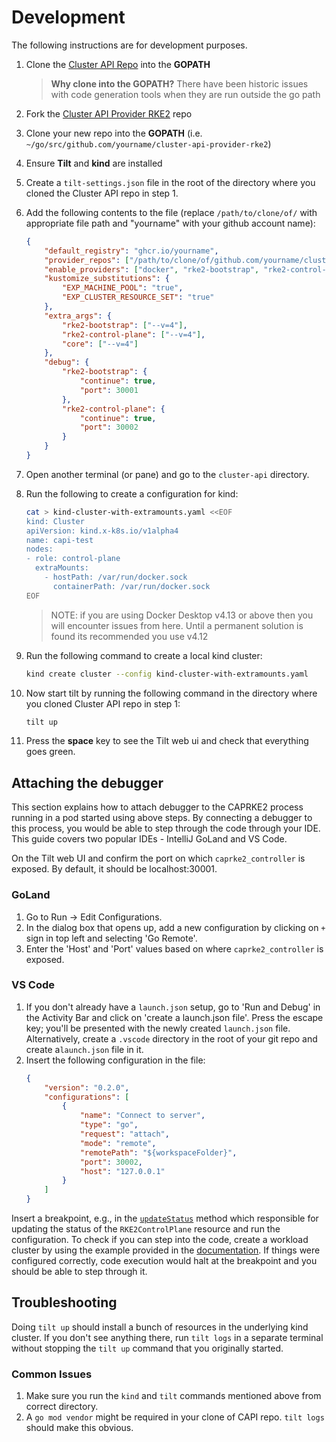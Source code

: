 # Development

The following instructions are for development purposes.

1. Clone the [Cluster API Repo](https://github.com/kubernetes-sigs/cluster-api) into the **GOPATH**

    > **Why clone into the GOPATH?** There have been historic issues with code generation tools when they are run outside the go path

2. Fork the [Cluster API Provider RKE2](https://github.com/rancher/cluster-api-provider-rke2) repo
3. Clone your new repo into the **GOPATH** (i.e. `~/go/src/github.com/yourname/cluster-api-provider-rke2`)
4. Ensure **Tilt** and **kind** are installed
5. Create a `tilt-settings.json` file in the root of the directory where you cloned the Cluster API repo in step 1.
6. Add the following contents to the file (replace `/path/to/clone/of/` with appropriate file path and "yourname" with 
   your github account name):

    ```json
    {
        "default_registry": "ghcr.io/yourname",
        "provider_repos": ["/path/to/clone/of/github.com/yourname/cluster-api-provider-rke2"],
        "enable_providers": ["docker", "rke2-bootstrap", "rke2-control-plane"],
        "kustomize_substitutions": {
            "EXP_MACHINE_POOL": "true",
            "EXP_CLUSTER_RESOURCE_SET": "true"
        },
        "extra_args": {
            "rke2-bootstrap": ["--v=4"],
            "rke2-control-plane": ["--v=4"],
            "core": ["--v=4"]
        },
        "debug": {
            "rke2-bootstrap": {
                "continue": true,
                "port": 30001
            },
            "rke2-control-plane": {
                "continue": true,
                "port": 30002
            }
        }
    }
    ```

7. Open another terminal (or pane) and go to the `cluster-api` directory.
8.  Run the following to create a configuration for kind:

    ```bash
    cat > kind-cluster-with-extramounts.yaml <<EOF
    kind: Cluster
    apiVersion: kind.x-k8s.io/v1alpha4
    name: capi-test
    nodes:
    - role: control-plane
      extraMounts:
        - hostPath: /var/run/docker.sock
          containerPath: /var/run/docker.sock
    EOF
    ```

    > NOTE: if you are using Docker Desktop v4.13 or above then you will encounter issues from here. Until 
    > a permanent solution is found its recommended you use v4.12

9. Run the following command to create a local kind cluster:

    ```bash
    kind create cluster --config kind-cluster-with-extramounts.yaml
    ```

10. Now start tilt by running the following command in the directory where you cloned Cluster API repo in step 1:

    ```bash
    tilt up
    ```

11. Press the **space** key to see the Tilt web ui and check that everything goes green.

## Attaching the debugger

This section explains how to attach debugger to the CAPRKE2 process running in a pod started using above steps. By
connecting a debugger to this process, you would be able to step through the code through your IDE. This guide
covers two popular IDEs - IntelliJ GoLand and VS Code.

On the Tilt web UI and confirm the port on which `caprke2_controller` is exposed. By default, it should be 
localhost:30001.

### GoLand

1. Go to Run -> Edit Configurations.
2. In the dialog box that opens up, add a new configuration by clicking on `+` sign in top left and selecting 'Go
   Remote'.
3. Enter the 'Host' and 'Port' values based on where `caprke2_controller` is exposed.

### VS Code

1. If you don't already have a `launch.json` setup, go to 'Run and Debug' in the Activity Bar and click on 'create a
   launch.json file'. Press the escape key; you'll be presented with the newly created `launch.json` file.
   Alternatively, create a `.vscode` directory in the root of your git repo and create a`launch.json` file in it.
2. Insert the following configuration in the file:
    ```json
    {
        "version": "0.2.0",
        "configurations": [
            {
                "name": "Connect to server",
                "type": "go",
                "request": "attach",
                "mode": "remote",
                "remotePath": "${workspaceFolder}",
                "port": 30002,
                "host": "127.0.0.1"
            }
        ]
    }
    ```

Insert a breakpoint, e.g., in the [`updateStatus`](https://github.com/rancher/cluster-api-provider-rke2/blob/5163e6233301262c5bcfebab58189aa278b1f51e/controlplane/internal/controllers/rke2controlplane_controller.go#L298) method which responsible for updating the status of the `RKE2ControlPlane`
resource and run the configuration. To check if you can step into the code, create a workload cluster by using the
example provided in the [documentation](../03_examples/03_docker.md). If things were configured correctly, code
execution would halt at the breakpoint and you should be able to step through it.

## Troubleshooting

Doing `tilt up` should install a bunch of resources in the underlying kind cluster. If you don't see anything there, 
run `tilt logs` in a separate terminal without stopping the `tilt up` command that you originally started.

### Common Issues

1. Make sure you run the `kind` and `tilt` commands mentioned above from correct directory.
2. A `go mod vendor` might be required in your clone of CAPI repo. `tilt logs` should make this obvious.